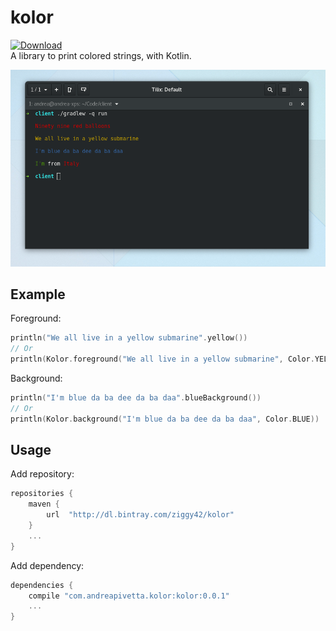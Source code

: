 # kolor
[![Download](https://api.bintray.com/packages/ziggy42/kolor/kolor/images/download.svg) ](https://bintray.com/ziggy42/kolor/kolor/_latestVersion)   
A library to print colored strings, with Kotlin.

![Screenshot](screenshots/screenshot.png)

## Example
Foreground:
```kotlin
println("We all live in a yellow submarine".yellow())
// Or
println(Kolor.foreground("We all live in a yellow submarine", Color.YELLOW))
```

Background:
```kotlin
println("I'm blue da ba dee da ba daa".blueBackground())
// Or
println(Kolor.background("I'm blue da ba dee da ba daa", Color.BLUE))
```

## Usage
Add repository:
```groovy
repositories {
    maven {
        url  "http://dl.bintray.com/ziggy42/kolor"
    }
    ...
}
```

Add dependency:
```groovy
dependencies {
    compile "com.andreapivetta.kolor:kolor:0.0.1"
    ...
}
```